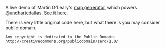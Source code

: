 A live demo of Martin O'Leary's [map generator](https://github.com/mewo2/terrain), which powers [@unchartedatlas](https://twitter.com/unchartedatlas). [See it here](https://luser.github.io/unchartedatlas-terrain-demo).

There is very little original code here, but what there is you may consider public domain.

    Any copyright is dedicated to the Public Domain.
    http://creativecommons.org/publicdomain/zero/1.0/
